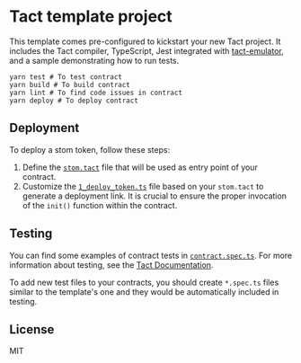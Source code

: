 # Tact template project

This template comes pre-configured to kickstart your new Tact project. It includes the Tact compiler, TypeScript, Jest integrated with [tact-emulator](https://github.com/tact-lang/tact-emulator), and a sample demonstrating how to run tests.

```shell
yarn test # To test contract
yarn build # To build contract
yarn lint # To find code issues in contract
yarn deploy # To deploy contract
```

## Deployment

To deploy a stom token, follow these steps:

1. Define the [`stom.tact`](./sources/stom.tact) file that will be used as entry point of your contract.
2. Customize the [`1_deploy_token.ts`](./sources/deploy/1_deploy_token.ts) file based on your `stom.tact` to generate a deployment link. It is crucial to ensure the proper invocation of the `init()` function within the contract.

## Testing

You can find some examples of contract tests in [`contract.spec.ts`](./sources/contract.spec.ts). For more information about testing, see the [Tact Documentation](https://docs.tact-lang.org/language/guides/debug).

To add new test files to your contracts, you should create `*.spec.ts` files similar to the template's one and they would be automatically included in testing.

## License

MIT
